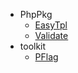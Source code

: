 * PhpPkg
  * [EasyTpl](https://phppkg.github.io/easytpl/ "template engine")
  * [Validate](https://inhere.github.io/php-validate/ "data validate engine")
* toolkit
  * [PFlag](https://php-toolkit.github.io/pflag/ "console option and argument parse")
